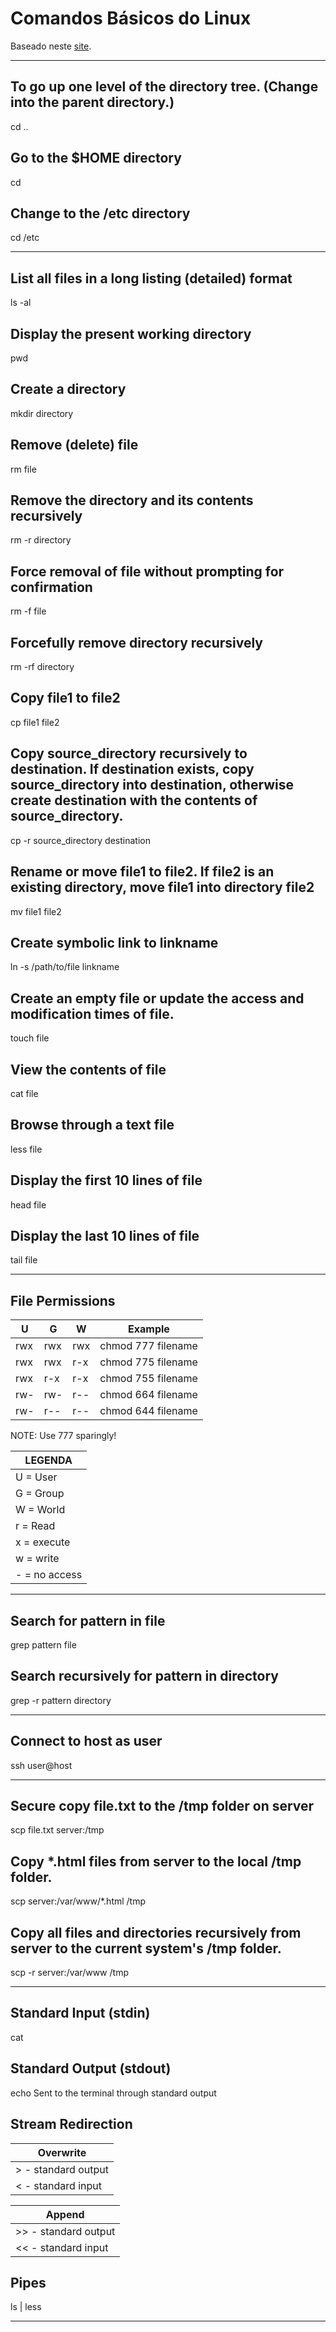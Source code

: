 # Comandos Básicos do Linux
Baseado neste [site](https://www.linuxtrainingacademy.com/linux-commands-cheat-sheet/).

______________________________________________________________________________________________________________________________


## To go up one level of the directory tree.  (Change into the parent directory.)
cd ..

## Go to the $HOME directory
cd

## Change to the /etc directory
cd /etc

_____________________________________________________________________________________________________________________________

## List all files in a long listing (detailed) format
ls -al

## Display the present working directory
pwd

## Create a directory
mkdir directory

## Remove (delete) file
rm file

## Remove the directory and its contents recursively
rm -r directory

## Force removal of file without prompting for confirmation
rm -f file

## Forcefully remove directory recursively
rm -rf directory

## Copy file1 to file2
cp file1 file2

## Copy source_directory recursively to destination. If destination exists, copy source_directory into destination, otherwise create destination with the contents of source_directory.
cp -r source_directory destination

## Rename or move file1 to file2. If file2 is an existing directory, move file1 into directory file2
mv file1 file2

## Create symbolic link to linkname
ln -s /path/to/file linkname

## Create an empty file or update the access and modification times of file.
touch file

## View the contents of file
cat file

## Browse through a text file
less file

## Display the first 10 lines of file
head file

## Display the last 10 lines of file
tail file

______________________________________________________________________________________________________________________________

## File Permissions
U  | G  | W   | Example
---|----|-----|----------------------
rwx| rwx| rwx | chmod 777 filename
rwx| rwx| r-x | chmod 775 filename
rwx| r-x| r-x | chmod 755 filename
rw-| rw-| r-- | chmod 664 filename
rw-| r--| r-- | chmod 644 filename

NOTE: Use 777 sparingly!

LEGENDA|
---------|
U = User|  
G = Group|
W = World|
r = Read|
x = execute|
w = write|
\- = no access |

______________________________________________________________________________________________________________________________

## Search for pattern in file
grep pattern file

## Search recursively for pattern in directory
grep -r pattern directory

______________________________________________________________________________________________________________________________

## Connect to host as user
ssh user@host

______________________________________________________________________________________________________________________________

## Secure copy file.txt to the /tmp folder on server
scp file.txt server:/tmp

## Copy *.html files from server to the local /tmp folder.
scp server:/var/www/*.html /tmp

## Copy all files and directories recursively from server to the current system's /tmp folder.
scp -r server:/var/www /tmp

______________________________________________________________________________________________________________________________

## Standard Input (stdin)
cat

## Standard Output (stdout)
echo Sent to the terminal through standard output

## Stream Redirection
Overwrite|
---------|
\> - standard output|  
< - standard input|
    
    
Append|
---------|
\>> - standard output|  
<< - standard input|

## Pipes
ls | less

______________________________________________________________________________________________________________________________
